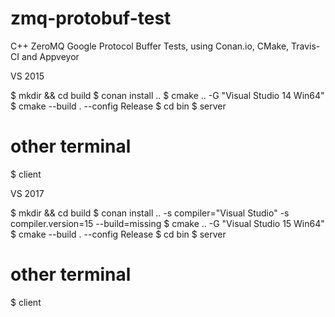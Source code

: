 # zmq-protobuf-test
C++ ZeroMQ Google Protocol Buffer Tests, using Conan.io, CMake, Travis-CI and Appveyor

VS 2015

$ mkdir && cd build
$ conan install ..
$ cmake .. -G "Visual Studio 14 Win64"
$ cmake --build . --config Release
$ cd bin
$ server
# other terminal
$ client


VS 2017

$ mkdir && cd build
$ conan install .. -s compiler="Visual Studio" -s compiler.version=15 --build=missing
$ cmake .. -G "Visual Studio 15 Win64"
$ cmake --build . --config Release
$ cd bin
$ server
# other terminal
$ client
